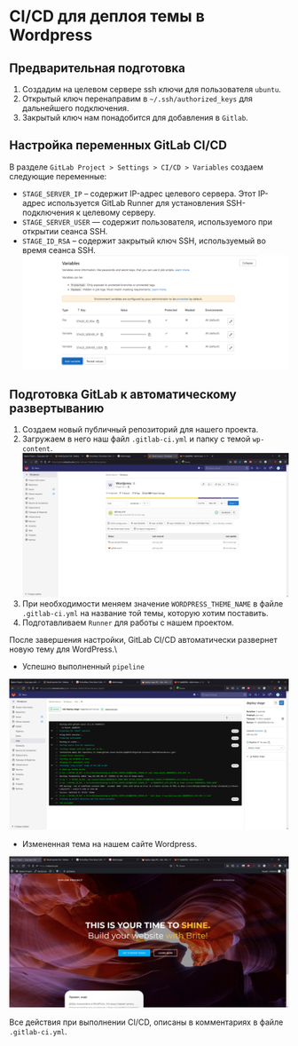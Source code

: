 # CI/CD для деплоя темы в Wordpress

## Предварительная подготовка
1. Создадим на целевом сервере ssh ключи для пользователя `ubuntu`.
2. Открытый ключ перенаправим в `~/.ssh/authorized_keys` для дальнейшего подключения.
3. Закрытый ключ нам понадобится для добавления в `Gitlab`.
## Настройка переменных GitLab CI/CD
В разделе `GitLab Project > Settings > CI/CD > Variables` создаем следующие переменные:
 - `STAGE_SERVER_IP` – содержит IP-адрес целевого сервера. Этот IP-адрес используется GitLab Runner для установления SSH-подключения к целевому серверу.
 - `STAGE_SERVER_USER` — содержит пользователя, используемого при открытии сеанса SSH.
 - `STAGE_ID_RSA` – содержит закрытый ключ SSH, используемый во время сеанса SSH.\
 ![img](../Images/gitlab_variables.png)
## Подготовка GitLab к автоматическому развертыванию
1. Создаем новый публичный репозиторий для нашего проекта.
2. Загружаем в него наш файл `.gitlab-ci.yml` и папку с темой `wp-content`.\
![img](../Images/gitlab_rep.png)
3. При необходимости меняем значение `WORDPRESS_THEME_NAME` в файле `.gitlab-ci.yml` на название той темы, которую хотим поставить.
3. Подготавливаем `Runner` для работы с нашем проектом.

После завершения настройки, GitLab CI/CD автоматически развернет новую тему для WordPress.\
 - Успешно выполненный `pipeline`

![img](../Images/gitlab_pipeline.png)

 - Измененная тема на нашем сайте Wordpress.

![img](../Images/change_themes.png)

Все действия при выполнении CI/CD, описаны в комментариях в файле `.gitlab-ci.yml`.
